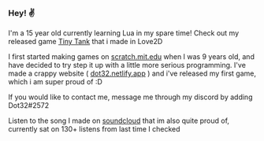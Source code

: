 ### Hey! ✌️

I'm a 15 year old currently learning Lua in my spare time! Check out my released game [Tiny Tank](dot32.itch.io) that i made in Love2D

I first started making games on [scratch.mit.edu](scratch.mit.edu/users/dot32) when I was 9 years old, and have decided to try step it up with a little more serious programming. I've made a crappy website ( [dot32.netlify.app](dot32.netlify.app) ) and i've released my first game, which i am super proud of :D

If you would like to contact me, message me through my discord by adding Dot32#2572

Listen to the song I made on [soundcloud](https://soundcloud.com/dot32/journey-to-the-clouds) that im also quite proud of, currently sat on 130+ listens from last time I checked
